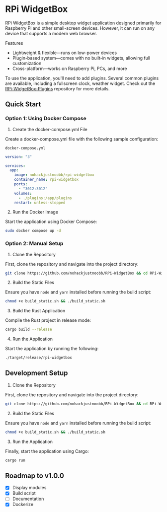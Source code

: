 # RPi WidgetBox

RPi WidgetBox is a simple desktop widget application designed primarily for Raspberry Pi and other small-screen devices. However, it can run on any device that supports a modern web browser.

Features

- Lightweight & flexible—runs on low-power devices
- Plugin-based system—comes with no built-in widgets, allowing full customization
- Cross-platform—works on Raspberry Pi, PCs, and more

To use the application, you'll need to add plugins. Several common plugins are available, including a fullscreen clock, weather widget. Check out the [RPi-WidgetBox-Plugins](https://github.com/nohackjustnoobb/RPi-WidgetBox-Plugins) repository for more details.

## Quick Start

### Option 1: Using Docker Compose

1. Create the docker-compose.yml File

Create a docker-compose.yml file with the following sample configuration:

`docker-compose.yml`

```yml
version: "3"

services:
  app:
    image: nohackjustnoobb/rpi-widgetbox
    container_name: rpi-widgetbox
    ports:
      - "3012:3012"
    volumes:
      - ./plugins:/app/plugins
    restart: unless-stopped
```

2. Run the Docker Image

Start the application using Docker Compose:

```bash
sudo docker compose up -d
```

### Option 2: Manual Setup

1. Clone the Repository

First, clone the repository and navigate into the project directory:

```bash
git clone https://github.com/nohackjustnoobb/RPi-WidgetBox && cd RPi-WidgetBox
```

2. Build the Static Files

Ensure you have `node` and `yarn` installed before running the build script:

```bash
chmod +x build_static.sh && ./build_static.sh
```

3. Build the Rust Application

Compile the Rust project in release mode:

```bash
cargo build --release
```

4. Run the Application

Start the application by running the following:

```bash
./target/release/rpi-widgetbox
```

## Development Setup

1. Clone the Repository

First, clone the repository and navigate into the project directory:

```bash
git clone https://github.com/nohackjustnoobb/RPi-WidgetBox && cd RPi-WidgetBox
```

2. Build the Static Files

Ensure you have `node` and `yarn` installed before running the build script:

```bash
chmod +x build_static.sh && ./build_static.sh
```

3. Run the Application

Finally, start the application using Cargo:

```bash
cargo run
```

## Roadmap to v1.0.0

- [x] Display modules
- [x] Build script
- [ ] Documentation
- [x] Dockerize
